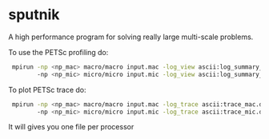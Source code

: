 # sputnik

A high performance program for solving really large multi-scale problems.

To use the PETSc profiling do:

```bash
 mpirun -np <np_mac> macro/macro input.mac -log_view ascii:log_summary_mac.dat :
        -np <np_mic> micro/micro input.mic -log_view ascii:log_summary_mic.dat 
```

To plot PETSc trace do:

```bash
 mpirun -np <np_mac> macro/macro input.mac -log_trace ascii:trace_mac.dat :
        -np <np_mic> micro/micro input.mic -log_trace ascii:trace_mic.dat 
```

It will gives you one file per processor

